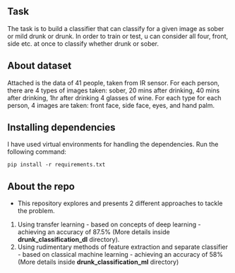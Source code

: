 ## Task

The task is to build a classifier that can classify for a given image as sober or mild drunk or drunk.  In order to train or test, u can consider all four, front, side etc. at once to classify  whether drunk or sober.

## About dataset

Attached is the data of 41 people, taken from IR sensor. For each person, there are 4 types of images taken: sober, 20 mins after drinking, 40 mins after drinking, 1hr after drinking 4 glasses of wine. For each type for each person, 4 images are taken: front face, side face, eyes, and hand palm.

## Installing dependencies

I have used virtual environments for handling the dependencies. Run the following command:

```
pip install -r requirements.txt
```

## About the repo

* This repository explores and presents 2 different approaches to tackle the problem.
1. Using transfer learning - based on concepts of deep learning - achieving an accuracy of 87.5% (More details inside __drunk_classification_dl__ directory).
2. Using rudimentary methods of feature extraction and separate classifier - based on classical machine learning - achieving an accuracy of 58% (More details inside __drunk_classification_ml__ directory)